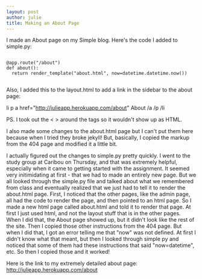 ```yaml
---
layout: post
author: julie
title: Making an About Page
---
```


I made an About page on my Simple blog. Here's the code I added to simple.py:

```

@app.route("/about")
def about():
  return render_template("about.html", now=datetime.datetime.now())
  
```

Also, I added this to the layout.html to add a link in the sidebar to the about page:


li p a href="http://julieapp.herokuapp.com/about" About /a /p /li

PS. I took out the < > around the tags so it wouldn't show up as HTML.

 
I also made some changes to the about.html page but I can't put them here because when I tried they broke jekyll! But, basically, I copied the markup from the 404 page and modified it a little bit. 


I actually figured out the changes to simple.py pretty quickly. I went to the study group at Caribou on Thursday, and that was extremely helpful, especially when it came to getting started with the assignment. It seemed very initimidating at first - that we had to made an entirely new page. But we all looked through the simple.py file and talked about what we remembered from class and eventually realized that we just had to tell it to render the about.html page. 
First, I noticed that the other pages, like the admin page, all had the code to render the page, and then pointed to an html page. So I made a new html page called about.html and told it to render that page. At first I just used html, and not the layout stuff that is in the other pages. When I did that, the About page showed up, but it didn't look like the rest of the site. Then I copied those other instructions from the 404 page. But when I did that, I got an error telling me that "now" was not defined. At first I didn't know what that meant, but then I looked through simple py and noticed that some of them had these instructions that said "now=datetime", etc. So then I copied those and it worked! 

Here is the link to my extremely detailed about page: http://julieapp.herokuapp.com/about
